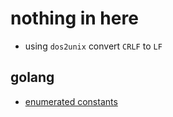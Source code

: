 # nothing in here

- using `dos2unix` convert `CRLF` to `LF`

## golang

- [enumerated constants](https://go.dev/doc/effective_go#constants)
